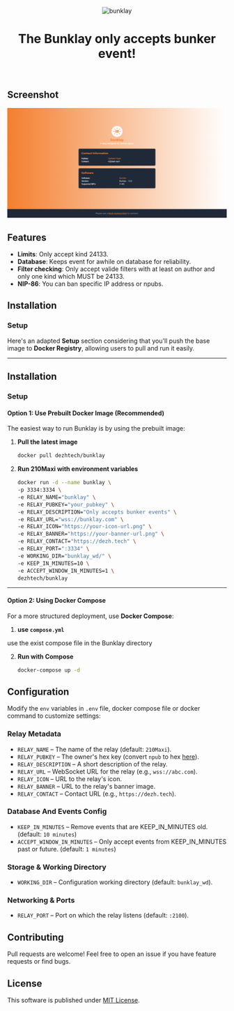 <p align="center"> 
    <img alt="bunklay" src="./static/img/210maxi-logo-transparent.png" width="150" height="150" />
</p>

<h1 align="center">
The Bunklay only accepts bunker event!
</h1>

<br/>

## Screenshot

<img alt="pages" src="./static/img/ss.png"/>

## Features

- **Limits**: Only accept kind 24133.
- **Database**: Keeps event for awhile on database for reliability.
- **Filter checking**: Only accept valide filters with at least on author and only one kind which MUST be 24133.
- **NIP-86**: You can ban specific IP address or npubs.

## Installation

### Setup

Here's an adapted **Setup** section considering that you'll push the base image to **Docker Registry**, allowing users to pull and run it easily.

---

## **Installation**

### **Setup**

#### **Option 1: Use Prebuilt Docker Image (Recommended)**

The easiest way to run Bunklay is by using the prebuilt image:

1. **Pull the latest image**

   ```sh
   docker pull dezhtech/bunklay
   ```

2. **Run 210Maxi with environment variables**
   ```sh
   docker run -d --name bunklay \
   -p 3334:3334 \
   -e RELAY_NAME="bunklay" \
   -e RELAY_PUBKEY="your_pubkey" \
   -e RELAY_DESCRIPTION="Only accepts bunker events" \
   -e RELAY_URL="wss://bunklay.com" \
   -e RELAY_ICON="https://your-icon-url.png" \
   -e RELAY_BANNER="https://your-banner-url.png" \
   -e RELAY_CONTACT="https://dezh.tech" \
   -e RELAY_PORT=":3334" \
   -e WORKING_DIR="bunklay_wd/" \
   -e KEEP_IN_MINUTES=10 \
   -e ACCEPT_WINDOW_IN_MINUTES=1 \
   dezhtech/bunklay
   ```

---

#### **Option 2: Using Docker Compose**

For a more structured deployment, use **Docker Compose**:

1. **use `compose.yml`**

use the exist compose file in the Bunklay directory


2. **Run with Compose**
   ```sh
   docker-compose up -d
   ```

## Configuration

Modify the `env` variables in `.env` file, docker compose file or docker command to customize settings:

### Relay Metadata

- `RELAY_NAME` – The name of the relay (default: `210Maxi`).
- `RELAY_PUBKEY` – The owner's hex key (convert `npub` to hex [here](https://nostrcheck.me/converter/)).
- `RELAY_DESCRIPTION` – A short description of the relay.
- `RELAY_URL` – WebSocket URL for the relay (e.g., `wss://abc.com`).
- `RELAY_ICON` – URL to the relay's icon.
- `RELAY_BANNER` – URL to the relay's banner image.
- `RELAY_CONTACT` – Contact URL (e.g., `https://dezh.tech`).

### Database And Events Config

- `KEEP_IN_MINUTES` – Remove events that are KEEP_IN_MINUTES old. (default: `10 minutes`)
- `ACCEPT_WINDOW_IN_MINUTES` – Only accept events from KEEP_IN_MINUTES past or future. (default: `1 minutes`)

### Storage & Working Directory

- `WORKING_DIR` – Configuration working directory (default: `bunklay_wd`).

### Networking & Ports

- `RELAY_PORT` – Port on which the relay listens (default: `:2100`).

## Contributing

Pull requests are welcome! Feel free to open an issue if you have feature requests or find bugs.

## License

This software is published under [MIT License](../LICENSE).
